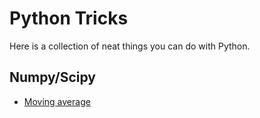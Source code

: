 Python Tricks
=============

Here is a collection of neat things you can do with Python.

Numpy/Scipy
-----------

* [Moving average][]

[Moving average]: https://argandgahandapandpa.wordpress.com/2011/02/24/python-numpy-moving-average-for-data/

